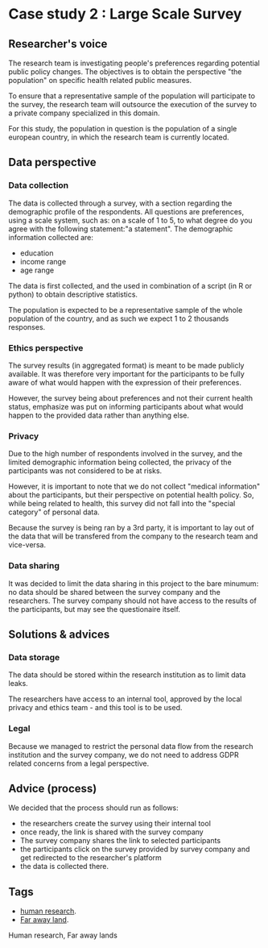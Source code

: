 # Case study 2 : Large Scale Survey


## Researcher's voice

The research team is investigating people's preferences regarding potential public policy changes. The objectives is to obtain the perspective "the population" on specific health related public measures. 

To ensure that a representative sample of the population will participate to the survey, the research team will outsource the execution of the survey to a private company specialized in this domain. 

For this study, the population in question is the population of a single european country, in which the research team is currently located. 

## Data perspective

### Data collection

The data is collected through a survey, with a section regarding the demographic profile of the respondents. 
All questions are preferences, using a scale system, such as: on a scale of 1 to 5, to what degree do you agree with the following statement:"a statement". 
The demographic information collected are: 
- education
- income range
- age range

The data is first collected, and the used in combination of a script (in R or python) to obtain descriptive statistics. 

The population is expected to be a representative sample of the whole population of the country, and as such we expect 1 to 2 thousands responses. 


### Ethics perspective

The survey results (in aggregated format) is meant to be made publicly available. It was therefore very important for the participants to be fully aware of what would happen with the expression of their preferences. 

However, the survey being about preferences and not their current health status, emphasize was put on informing participants about what would happen to the provided data rather than anything else. 


### Privacy 

Due to the high number of respondents involved in the survey, and the limited demographic information being collected, the privacy of the participants was not considered to be at risks. 

However, it is important to note that we do not collect "medical information" about the participants, but their perspective on potential health policy. So, while being related to health, this survey did not fall into the "special category" of personal data. 

Because the survey is being ran by a 3rd party, it is important to lay out of the data that will be transfered from the company to the research team and vice-versa. 

### Data sharing

It was decided to limit the data sharing in this project to the bare minumum: no data should be shared between the survey company and the researchers. The survey company should not have access to the results of the participants, but may see the questionaire itself. 

## Solutions & advices

### Data storage
The data should be stored within the research institution as to limit data leaks. 

The researchers have access to an internal tool, approved by the local privacy and ethics team - and this tool is to be used. 

### Legal 

Because we managed to restrict the personal data flow from the research institution and the survey company, we do not need to address GDPR related concerns from a legal perspective. 

## Advice (process)

We decided that the process should run as follows: 
- the researchers create the survey using their internal tool
- once ready, the link is shared with the survey company
- The survey company shares the link to selected participants
- the participants click on the survey provided by survey company and get redirected to the researcher's platform
- the data is collected there. 



## Tags 
- [human research](https://nzr.github.io/DS-BOK/search.html?q=human+research).
- [Far away land](https://nzr.github.io/DS-BOK/search.html?q=far+away+land).

Human research, Far away lands
